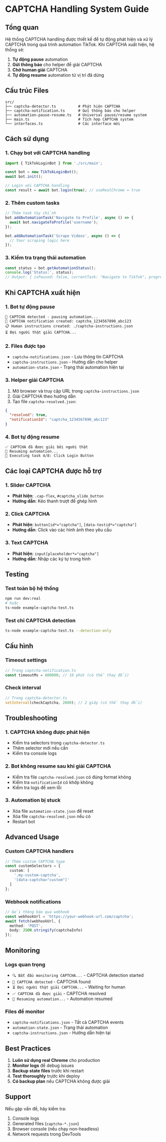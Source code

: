 # CAPTCHA Handling System Guide

## Tổng quan

Hệ thống CAPTCHA handling được thiết kế để tự động phát hiện và xử lý CAPTCHA trong quá trình automation TikTok. Khi CAPTCHA xuất hiện, hệ thống sẽ:

1. **Tự động pause** automation
2. **Gửi thông báo** cho helper để giải CAPTCHA
3. **Chờ human giải** CAPTCHA
4. **Tự động resume** automation từ vị trí đã dừng

## Cấu trúc Files

```
src/
├── captcha-detector.ts          # Phát hiện CAPTCHA
├── captcha-notification.ts      # Gửi thông báo cho helper
├── automation-pause-resume.ts   # Universal pause/resume system
├── main.ts                      # Tích hợp CAPTCHA system
└── interfaces.ts                # Các interface mới
```

## Cách sử dụng

### 1. Chạy bot với CAPTCHA handling

```typescript
import { TikTokLoginBot } from './src/main';

const bot = new TikTokLoginBot();
await bot.init();

// Login với CAPTCHA handling
const result = await bot.login(true); // useRealChrome = true
```

### 2. Thêm custom tasks

```typescript
// Thêm task tùy chỉnh
bot.addAutomationTask('Navigate to Profile', async () => {
  await bot.navigateToProfile('username');
});

bot.addAutomationTask('Scrape Videos', async () => {
  // Your scraping logic here
});
```

### 3. Kiểm tra trạng thái automation

```typescript
const status = bot.getAutomationStatus();
console.log('Status:', status);
// Output: { isPaused: false, currentTask: "Navigate to TikTok", progress: "3/8" }
```

## Khi CAPTCHA xuất hiện

### 1. Bot tự động pause

```
🚨 CAPTCHA detected - pausing automation...
📧 CAPTCHA notification created: captcha_1234567890_abc123
📋 Human instructions created: ./captcha-instructions.json
⏳ Đợi người thật giải CAPTCHA...
```

### 2. Files được tạo

- `captcha-notifications.json` - Lưu thông tin CAPTCHA
- `captcha-instructions.json` - Hướng dẫn cho helper
- `automation-state.json` - Trạng thái automation hiện tại

### 3. Helper giải CAPTCHA

1. Mở browser và truy cập URL trong `captcha-instructions.json`
2. Giải CAPTCHA theo hướng dẫn
3. Tạo file `captcha-resolved.json`:

```json
{
  "resolved": true,
  "notificationId": "captcha_1234567890_abc123"
}
```

### 4. Bot tự động resume

```
✅ CAPTCHA đã được giải bởi người thật
🔄 Resuming automation...
🔄 Executing task 4/8: Click Login Button
```

## Các loại CAPTCHA được hỗ trợ

### 1. Slider CAPTCHA
- **Phát hiện**: `.cap-flex`, `#captcha_slide_button`
- **Hướng dẫn**: Kéo thanh trượt để ghép hình

### 2. Click CAPTCHA
- **Phát hiện**: `button[id*="captcha"]`, `[data-testid*="captcha"]`
- **Hướng dẫn**: Click vào các hình ảnh theo yêu cầu

### 3. Text CAPTCHA
- **Phát hiện**: `input[placeholder*="captcha"]`
- **Hướng dẫn**: Nhập các ký tự trong hình

## Testing

### Test toàn bộ hệ thống

```bash
npm run dev:real
# hoặc
ts-node example-captcha-test.ts
```

### Test chỉ CAPTCHA detection

```bash
ts-node example-captcha-test.ts --detection-only
```

## Cấu hình

### Timeout settings

```typescript
// Trong captcha-notification.ts
const timeoutMs = 600000; // 10 phút (có thể thay đổi)
```

### Check interval

```typescript
// Trong captcha-detector.ts
setInterval(checkCaptcha, 2000); // 2 giây (có thể thay đổi)
```

## Troubleshooting

### 1. CAPTCHA không được phát hiện

- Kiểm tra selectors trong `captcha-detector.ts`
- Thêm selector mới nếu cần
- Kiểm tra console logs

### 2. Bot không resume sau khi giải CAPTCHA

- Kiểm tra file `captcha-resolved.json` có đúng format không
- Kiểm tra `notificationId` có khớp không
- Kiểm tra logs để xem lỗi

### 3. Automation bị stuck

- Xóa file `automation-state.json` để reset
- Xóa file `captcha-resolved.json` nếu có
- Restart bot

## Advanced Usage

### Custom CAPTCHA handlers

```typescript
// Thêm custom CAPTCHA type
const customSelectors = {
  custom: [
    '.my-custom-captcha',
    '[data-captcha="custom"]'
  ]
};
```

### Webhook notifications

```typescript
// Gửi thông báo qua webhook
const webhookUrl = 'https://your-webhook-url.com/captcha';
await fetch(webhookUrl, {
  method: 'POST',
  body: JSON.stringify(captchaInfo)
});
```

## Monitoring

### Logs quan trọng

- `🔍 Bắt đầu monitoring CAPTCHA...` - CAPTCHA detection started
- `🚨 CAPTCHA detected` - CAPTCHA found
- `⏳ Đợi người thật giải CAPTCHA...` - Waiting for human
- `✅ CAPTCHA đã được giải` - CAPTCHA resolved
- `🔄 Resuming automation...` - Automation resumed

### Files để monitor

- `captcha-notifications.json` - Tất cả CAPTCHA events
- `automation-state.json` - Trạng thái automation
- `captcha-instructions.json` - Hướng dẫn hiện tại

## Best Practices

1. **Luôn sử dụng real Chrome** cho production
2. **Monitor logs** để debug issues
3. **Backup state files** trước khi restart
4. **Test thoroughly** trước khi deploy
5. **Có backup plan** nếu CAPTCHA không được giải

## Support

Nếu gặp vấn đề, hãy kiểm tra:

1. Console logs
2. Generated files (`captcha-*.json`)
3. Browser console (nếu chạy non-headless)
4. Network requests trong DevTools

